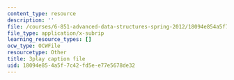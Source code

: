 ```yaml
---
content_type: resource
description: ''
file: /courses/6-851-advanced-data-structures-spring-2012/18094e854a5f7c42fd5ee77e5678de32_DZ7jt1F8KKw.srt
file_type: application/x-subrip
learning_resource_types: []
ocw_type: OCWFile
resourcetype: Other
title: 3play caption file
uid: 18094e85-4a5f-7c42-fd5e-e77e5678de32
---
```

